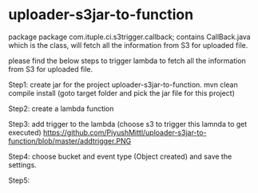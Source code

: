 # uploader-s3jar-to-function


package package com.ituple.ci.s3trigger.callback; contains CallBack.java which is the class, will fetch all the information from S3 for uploaded file.

please find the below steps to trigger lambda to fetch all the information from S3 for uploaded file.


Step1: create jar for the project uploader-s3jar-to-function. mvn clean compile install (goto target folder and pick the jar file for this project)

Step2: create a lambda function

Step3: add trigger to the lambda (choose s3 to trigger this lamnda to get executed)
https://github.com/PiyushMittl/uploader-s3jar-to-function/blob/master/addtrigger.PNG

Step4: choose bucket and event type (Object created) and save the settings.

Step5: 

